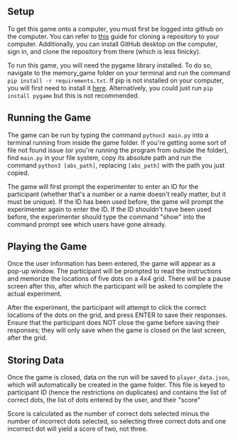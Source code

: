 ## Setup
To get this game onto a computer, you must first be logged into github on the computer. 
You can refer to [this](https://docs.github.com/en/repositories/creating-and-managing-repositories/cloning-a-repository) guide for cloning a repository to your computer.
Additionally, you can install GitHub desktop on the computer, sign in, and clone the repository from there (which is less finicky).

To run this game, you will need the pygame library installed. To do so, navigate to the memory_game folder on your terminal and run the command `pip install -r requirements.txt`.
If pip is not installed on your computer, you will first need to install it [here](https://pip.pypa.io/en/stable/installation/).
Alternatively, you could just run `pip install pygame` but this is not recommended.

## Running the Game
The game can be run by typing the command `python3 main.py` into a terminal running from inside the game folder. 
If you're getting some sort of file not found issue (or you're running the program from outside the folder), find `main.py` in your file system, copy its absolute path and run the command `python3 [abs_path]`, replacing `[abs_path]` with the path you just copied.

The game will first prompt the experimenter to enter an ID for the participant (whether that's a number or a name doesn't really matter, but it must be unique).
If the ID has been used before, the game will prompt the experimenter again to enter the ID. 
If the ID shouldn't have been used before, the experimenter should type the command "show" into the command prompt see which users have gone already.

## Playing the Game
Once the user information has been entered, the game will appear as a pop-up window. The participant will be prompted to read the instructions and memorize the locations of five dots on a 4x4 grid.
There will be a pause screen after this, after which the participant will be asked to complete the actual experiment.

After the experiment, the participant will attempt to click the correct locations of the dots on the grid, and press ENTER to save their responses.
Ensure that the participant does NOT close the game before saving their responses; they will only save when the game is closed on the last screen, after the grid.

## Storing Data
Once the game is closed, data on the run will be saved to `player_data.json`, which will automatically be created in the game folder.
This file is keyed to participant ID (hence the restrictions on duplicates) and contains the list of correct dots, the list of dots entered by the user, and their "score"

Score is calculated as the number of correct dots selected minus the number of incorrect dots selected, so selecting three correct dots and one incorrect dot will yield a score of two, not three.
